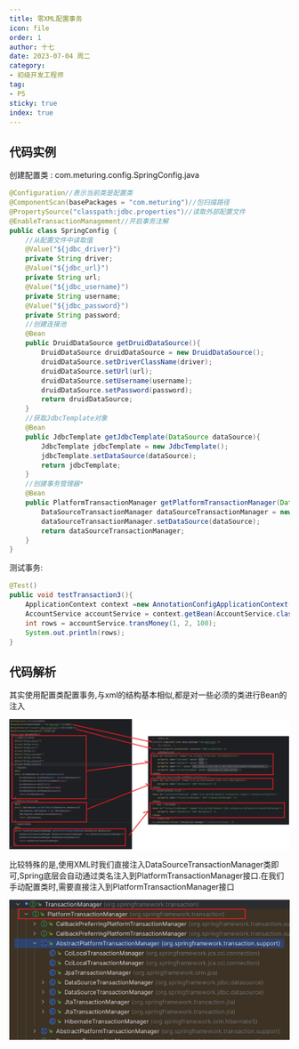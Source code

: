 ```yaml
---
title: 零XML配置事务
icon: file
order: 1
author: 十七
date: 2023-07-04 周二
category:
- 初级开发工程师
tag:
- P5
sticky: true
index: true
---
```


## 代码实例

创建配置类 : com.meturing.config.SpringConfig.java
```java
@Configuration//表示当前类是配置类
@ComponentScan(basePackages = "com.meturing")//包扫描路径
@PropertySource("classpath:jdbc.properties")//读取外部配置文件
@EnableTransactionManagement//开启事务注解
public class SpringConfig {
    //从配置文件中读取值
    @Value("${jdbc_driver}")
    private String driver;
    @Value("${jdbc_url}")
    private String url;
    @Value("${jdbc_username}")
    private String username;
    @Value("${jdbc_password}")
    private String password;
    //创建连接池
    @Bean
    public DruidDataSource getDruidDataSource(){
        DruidDataSource druidDataSource = new DruidDataSource();
        druidDataSource.setDriverClassName(driver);
        druidDataSource.setUrl(url);
        druidDataSource.setUsername(username);
        druidDataSource.setPassword(password);
        return druidDataSource;
    }
    //获取JdbcTemplate对象
    @Bean
    public JdbcTemplate getJdbcTemplate(DataSource dataSource){
        JdbcTemplate jdbcTemplate = new JdbcTemplate();
        jdbcTemplate.setDataSource(dataSource);
        return jdbcTemplate;
    }
    //创建事务管理器*
    @Bean
    public PlatformTransactionManager getPlatformTransactionManager(DataSource dataSource){
        DataSourceTransactionManager dataSourceTransactionManager = new DataSourceTransactionManager();
        dataSourceTransactionManager.setDataSource(dataSource);
        return dataSourceTransactionManager;
    }
}
```

测试事务:
```Java
@Test()
public void testTransaction3(){
	ApplicationContext context =new AnnotationConfigApplicationContext(SpringConfig.class);
	AccountService accountService = context.getBean(AccountService.class);
	int rows = accountService.transMoney(1, 2, 100);
	System.out.println(rows);
}
```

## 代码解析

其实使用配置类配置事务,与xml的结构基本相似,都是对一些必须的类进行Bean的注入

![](./assets/image-20230704103427764.png)

比较特殊的是,使用XML时我们直接注入DataSourceTransactionManager类即可,Spring底层会自动通过类名注入到PlatformTransactionManager接口.在我们手动配置类时,需要直接注入到PlatformTransactionManager接口

![](./assets/image-20230704103359726.png)
